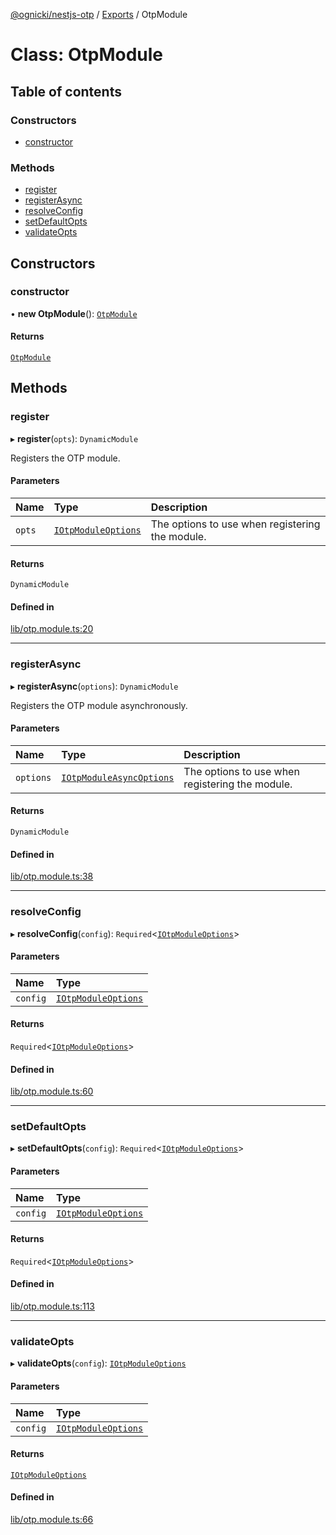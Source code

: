 [@ognicki/nestjs-otp](../README.md) / [Exports](../modules.md) / OtpModule

# Class: OtpModule

## Table of contents

### Constructors

- [constructor](OtpModule.md#constructor)

### Methods

- [register](OtpModule.md#register)
- [registerAsync](OtpModule.md#registerasync)
- [resolveConfig](OtpModule.md#resolveconfig)
- [setDefaultOpts](OtpModule.md#setdefaultopts)
- [validateOpts](OtpModule.md#validateopts)

## Constructors

### constructor

• **new OtpModule**(): [`OtpModule`](OtpModule.md)

#### Returns

[`OtpModule`](OtpModule.md)

## Methods

### register

▸ **register**(`opts`): `DynamicModule`

Registers the OTP module.

#### Parameters

| Name | Type | Description |
| :------ | :------ | :------ |
| `opts` | [`IOtpModuleOptions`](../interfaces/IOtpModuleOptions.md) | The options to use when registering the module. |

#### Returns

`DynamicModule`

#### Defined in

[lib/otp.module.ts:20](https://github.com/mwognicki/nestjs-otp/blob/77280bc/lib/otp.module.ts#L20)

___

### registerAsync

▸ **registerAsync**(`options`): `DynamicModule`

Registers the OTP module asynchronously.

#### Parameters

| Name | Type | Description |
| :------ | :------ | :------ |
| `options` | [`IOtpModuleAsyncOptions`](../interfaces/IOtpModuleAsyncOptions.md) | The options to use when registering the module. |

#### Returns

`DynamicModule`

#### Defined in

[lib/otp.module.ts:38](https://github.com/mwognicki/nestjs-otp/blob/77280bc/lib/otp.module.ts#L38)

___

### resolveConfig

▸ **resolveConfig**(`config`): `Required`\<[`IOtpModuleOptions`](../interfaces/IOtpModuleOptions.md)\>

#### Parameters

| Name | Type |
| :------ | :------ |
| `config` | [`IOtpModuleOptions`](../interfaces/IOtpModuleOptions.md) |

#### Returns

`Required`\<[`IOtpModuleOptions`](../interfaces/IOtpModuleOptions.md)\>

#### Defined in

[lib/otp.module.ts:60](https://github.com/mwognicki/nestjs-otp/blob/77280bc/lib/otp.module.ts#L60)

___

### setDefaultOpts

▸ **setDefaultOpts**(`config`): `Required`\<[`IOtpModuleOptions`](../interfaces/IOtpModuleOptions.md)\>

#### Parameters

| Name | Type |
| :------ | :------ |
| `config` | [`IOtpModuleOptions`](../interfaces/IOtpModuleOptions.md) |

#### Returns

`Required`\<[`IOtpModuleOptions`](../interfaces/IOtpModuleOptions.md)\>

#### Defined in

[lib/otp.module.ts:113](https://github.com/mwognicki/nestjs-otp/blob/77280bc/lib/otp.module.ts#L113)

___

### validateOpts

▸ **validateOpts**(`config`): [`IOtpModuleOptions`](../interfaces/IOtpModuleOptions.md)

#### Parameters

| Name | Type |
| :------ | :------ |
| `config` | [`IOtpModuleOptions`](../interfaces/IOtpModuleOptions.md) |

#### Returns

[`IOtpModuleOptions`](../interfaces/IOtpModuleOptions.md)

#### Defined in

[lib/otp.module.ts:66](https://github.com/mwognicki/nestjs-otp/blob/77280bc/lib/otp.module.ts#L66)
